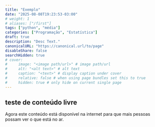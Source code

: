 ```yaml
---
title: "Exemplo"
date: "2025-08-08T19:23:53-03:00"
# weight: 1
# aliases: ["/first"]
tags: ["python", "média"]
categories: ["Programação", "Estatística"]
draft: true
description: "Desc Text."
canonicalURL: "https://canonical.url/to/page"
disableShare: false
searchHidden: true
# cover:
#     image: "<image path/url>" # image path/url
#     alt: "<alt text>" # alt text
#     caption: "<text>" # display caption under cover
#     relative: false # when using page bundles set this to true
#     hidden: true # only hide on current single page
---
```


## teste de conteúdo livre

Agora este conteúdo está disponível na internet para que mais pessoas possam ver o que está no ar.